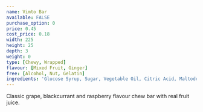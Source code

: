 ```yaml
---
name: Vimto Bar
available: FALSE
purchase_option: 0
price: 0.45
cost_price: 0.18
width: 225
height: 25
depth: 3
weight: 0
type: [Chewy, Wrapped]
flavour: [Mixed Fruit, Ginger]
free: [Alcohol, Nut, Gelatin]
ingredients: 'Glucose Syrup, Sugar, Vegetable Oil, Citric Acid, Maltodextrin, Concentrated Fruit Juices (Grape, Blackcurrant & Raspberry), Vimto Flavour, Solubilised Milk Protein, Stabiliser (Glycerol E422), Emulsifier (Soya Lecithin), Natural Colour'
---
```

Classic grape, blackcurrant and raspberry flavour chew bar with real fruit juice.